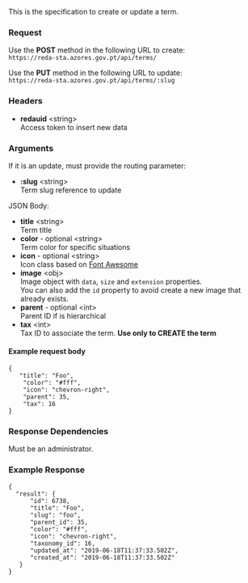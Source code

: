 This is the specification to create or update a term.

### Request

Use the **POST** method in the following URL to create:  
`https://reda-sta.azores.gov.pt/api/terms/`

Use the **PUT** method in the following URL to update:  
`https://reda-sta.azores.gov.pt/api/terms/:slug`

### Headers

* **redauid** &lt;string&gt;   
   Access token to insert new data

### Arguments

If it is an update, must provide the routing parameter:

* **:slug** &lt;string&gt;  
   Term slug reference to update

JSON Body:  

* **title** &lt;string&gt;  
   Term title
* **color** - optional &lt;string&gt;  
   Term color for specific situations
* **icon** - optional &lt;string&gt;  
   Icon class based on [Font Awesome](https://fontawesome.com/icon)
* **image** &lt;obj&gt;  
   Image object with `data`, `size` and `extension` properties.  
   You can also add the `id` property to avoid create a new image that already exists.
* **parent** - optional &lt;int&gt;  
   Parent ID if is hierarchical  
* **tax** &lt;int&gt;  
   Tax ID to associate the term. **Use only to CREATE the term**  

#### Example request body
```
{
   "title": "Foo",
	"color": "#fff",
	"icon": "chevron-right",
	"parent": 35,
	"tax": 16
}
```

### Response Dependencies

Must be an administrator.

### Example Response

```
{
  "result": {
      "id": 6738,
      "title": "Foo",
      "slug": "foo",
      "parent_id": 35,
      "color": "#fff",
      "icon": "chevron-right",
      "taxonomy_id": 16,
      "updated_at": "2019-06-18T11:37:33.502Z",
      "created_at": "2019-06-18T11:37:33.502Z"
   }
}
```